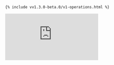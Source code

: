 <!-- BEGIN MUNGE: UNVERSIONED_WARNING -->


<!-- END MUNGE: UNVERSIONED_WARNING -->
<!-- needed for gh-pages to render html files when imported -->
    {% include vv1.3.0-beta.0/v1-operations.html %}
    





<!-- BEGIN MUNGE: IS_VERSIONED -->
<!-- TAG IS_VERSIONED -->
<!-- END MUNGE: IS_VERSIONED -->


<!-- BEGIN MUNGE: GENERATED_ANALYTICS -->
[![Analytics](https://kubernetes-site.appspot.com/UA-36037335-10/GitHub/docs/api-reference/v1/operations.md?pixel)]()
<!-- END MUNGE: GENERATED_ANALYTICS -->
